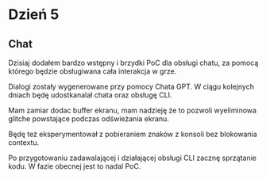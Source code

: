 # Dzień 5

## Chat

Dzisiaj dodałem bardzo wstępny i brzydki PoC dla obsługi chatu, za pomocą którego będzie obsługiwana cała interakcja w grze.

Dialogi zostały wygenerowane przy pomocy Chata GPT. W ciągu kolejnych dniach będę udostkanalał chata oraz obsługę CLI.

Mam zamiar dodac buffer ekranu, mam nadzieję że to pozwoli wyeliminowa glitche powstające podczas odświeżania ekranu.

Będę też eksperymentował z pobieraniem znaków z konsoli bez blokowania contextu.

Po przygotowaniu zadawalającej i działającej obsługi CLI zacznę sprzątanie kodu. W fazie obecnej jest to nadal PoC.